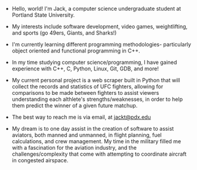 - Hello, world! I'm Jack, a computer science undergraduate student at Portland State University.
  
- My interests include software development, video games, weightlifting, and sports (go 49ers, Giants, and Sharks!)
  
- I'm currently learning different programming methodologies- particularly object oriented and functional programming in C++.
  
- In my time studying computer science/programming, I have gained experience with C++, C, Python, Linux, Git, GDB, and more!
  
- My current personal project is a web scraper built in Python that will collect the records and statistics of UFC fighters, allowing for comparisons to be made between fighters to assist viewers understanding each althlete's strengths/weaknesses, in order to help them predict the winner of a given future matchup.
  
- The best way to reach me is via email, at jackt@pdx.edu

- My dream is to one day assist in the creation of software to assist aviators, both manned and unmanned, in flight planning, fuel calculations, and
  crew management. My time in the military filled me with a fascination for the aviation industry, and the challenges/complexity that come with
  attempting to coordinate aircraft in congested airspace.

<!---
TimmyJCode/TimmyJCode is a ✨ special ✨ repository because its `README.md` (this file) appears on your GitHub profile.
You can click the Preview link to take a look at your changes.
--->
